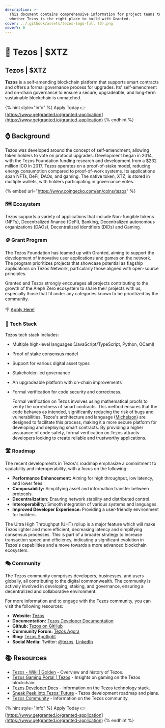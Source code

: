 ```yaml
---
description: >-
  This document contains comprehensive information for project teams to know
  whether Tezos is the right place to build with Granted.
cover: ../.gitbook/assets/tezos-logo-full (3).png
coverY: 0
---
```


# 🐏 Tezos | $XTZ

## Tezos | $XTZ

**Tezos** is a self-amending blockchain platform that supports smart contracts and offers a formal governance process for upgrades. Its' self-amendment and on-chain governance to ensure a secure, upgradeable, and long-term sustainable blockchain is unmatched.

{% hint style="info" %}
Apply Today 👉 [https://www.getgranted.io/granted-application](https://www.getgranted.io/granted-application)
{% endhint %}

## ⌚️ Background

Tezos was developed around the concept of self-amendment, allowing token holders to vote on protocol upgrades. Development began in 2014, with the Tezos Foundation funding research and development from a $232 million ICO in 2017. Tezos operates on a proof-of-stake model, reducing energy consumption compared to proof-of-work systems. Its applications span NFTs, DeFi, DAOs, and gaming. The native token, XTZ, is stored in multiple wallets, with holders participating in governance votes.

{% embed url="https://www.coingecko.com/en/coins/tezos" %}

### 🗺️ Ecosystem

Tezos supports a variety of applications that include Non-fungible tokens (NFTs),  Decentralized finance (DeFi), Banking, Decentralized autonomous organizations (DAOs), Decentralized identifiers (DIDs) and Gaming.

### 🪙 Grant Program

The Tezos Foundation has teamed up with Granted, aiming to support the development of innovative user applications and games on the network. The program prioritizes projects that showcase potential as flagship applications on Tezos Network, particularly those aligned with open-source principles.&#x20;

Granted and Tezos strongly encourages all projects contributing to the growth of the Aleph Zero ecosystem to share their projects with us, especially those that fit under any categories known to be prioritized by the community. \
\
🪧 [Apply Here!](https://www.getgranted.io/granted-application)

### 🧱 Tech Stack

Tezos tech stack includes:

* Multiple high-level languages (JavaScript/TypeScript, Python, OCaml)
* Proof of stake consensus model
* Support for various digital asset types
* Stakeholder-led governance
* An upgradeable platform with on-chain improvements
*   Formal verification for code security and correctness.

    Formal verification on Tezos involves using mathematical proofs to verify the correctness of smart contracts. This method ensures that the code behaves as intended, significantly reducing the risk of bugs and vulnerabilities. Tezos's architecture and language ([Michelson](https://www.michelson.org/)) are designed to facilitate this process, making it a more secure platform for developing and deploying smart contracts. By providing a higher assurance of code safety, formal verification on Tezos attracts developers looking to create reliable and trustworthy applications.

### 🛣️ Roadmap

The recent developments in Tezos's roadmap emphasize a commitment to scalability and interoperability, with a focus on the following:

* **Performance Enhancement:** Aiming for high throughput, low latency, and lower fees.
* **Composability:** Simplifying asset and information transfer between protocols.
* **Decentralization:** Ensuring network stability and distributed control.
* **Interoperability:** Smooth integration of various systems and languages.
* **Improved Developer Experience:** Providing a user-friendly environment for builders.

The Ultra High Throughput (UHT) rollup is a major feature which will make Tezos lighter and more efficient, decreasing latency and simplifying consensus processes. This is part of a broader strategy to increase transaction speed and efficiency, indicating a significant evolution in Tezos's capabilities and a move towards a more advanced blockchain ecosystem.

### 🎭 Community

The Tezos community comprises developers, businesses, and users globally, all contributing to the digital commonwealth. The community is actively involved in developing, staking, and governance, ensuring a decentralized and collaborative environment.

For more information and to engage with the Tezos community, you can visit the following resources:

* **Website:** [Tezos](https://tezos.com/community)
* **Documentation:** [Tezos Developer Documentation](https://docs.tezos.com/)
* **Github:** [Tezos on GitHub](https://github.com/tezos)
* **Community Forum:** [Tezos Agora](https://forum.tezosagora.org/)
* **Blog:** [Tezos Spotlight](https://spotlight.tezos.com/)
* **Social Media:** Twitter: [@tezos](https://twitter.com/tezos), [LinkedIn](https://www.linkedin.com/company/tezos)

## 📚 Resources

* [Tezos - Wiki | Golden](https://golden.com/wiki/Tezos-PBWGEPD) - Overview and history of Tezos.
* [Tezos Gaming Portal | Tezos](https://tezos.com/gaming/) - Insights on gaming on the Tezos blockchain.
* [Tezos Developer Docs](https://docs.tezos.com/) - Information on the Tezos technology stack.
* [Sneak Peek Into Tezos' Future](https://spotlight.tezos.com/) - Tezos development roadmap and plans.
* [Tezos Community](https://tezos.com/community)  - Information on the Tezos community.

{% hint style="info" %}
Apply Today 👉 [https://www.getgranted.io/granted-application](https://www.getgranted.io/granted-application)
{% endhint %}
